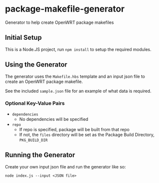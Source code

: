 # package-makefile-generator
Generator to help create OpenWRT package makefiles

## Initial Setup

This is a Node.JS project, run `npm install` to setup the required modules.

## Using the Generator

The generator uses the `Makefile.hbs` template and an input json file to create an OpenWRT package makefile.

See the included `sample.json` file for an example of what data is required. 

### Optional Key-Value Pairs

* `dependencies`
  * No dependencies will be specified
* `repo`
  * If repo is specified, package will be built from that repo
  * If not, the `files` directory will be set as the Package Build Directory, `PKG_BUILD_DIR`

## Running the Generator

Create your own input json file and run the generator like so:

```
node index.js --input <JSON file>
```
